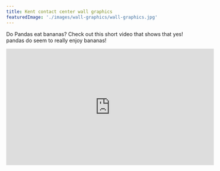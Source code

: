 ```yaml
---
title: Kent contact center wall graphics
featuredImage: './images/wall-graphics/wall-graphics.jpg'
---
```


Do Pandas eat bananas? Check out this short video that shows that yes! pandas do
seem to really enjoy bananas!

<iframe width="560" height="315" src="https://www.youtube.com/embed/4SZl1r2O_bY" frameborder="0" allowfullscreen></iframe>
